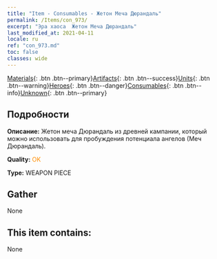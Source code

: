 ```yaml
---
title: "Item - Consumables - Жетон Меча Дюрандаль"
permalink: /Items/con_973/
excerpt: "Эра хаоса  Жетон Меча Дюрандаль"
last_modified_at: 2021-04-11
locale: ru
ref: "con_973.md"
toc: false
classes: wide
---
```

 [Materials](/ru/Items/){: .btn .btn--primary}[Artifacts](/ru/Items/Artifacts/){: .btn .btn--success}[Units](/ru/Items/Units/){: .btn .btn--warning}[Heroes](/ru/Items/Heroes/){: .btn .btn--danger}[Consumables](/ru/Items/Consumables/){: .btn .btn--info}[Unknown](/ru/Items/Unknown/){: .btn .btn--primary}

## Подробности
 **Описание:** Жетон меча Дюрандаль из древней кампании, который можно использовать для пробуждения потенциала ангелов (Меч Дюрандаль).

 **Quality:** <span style="color: #FF8C00">OK</span>

 **Type:** WEAPON PIECE

## Gather

  None

## This item contains:

  None

